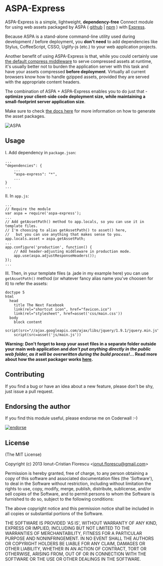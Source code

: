 # ASPA-Express

ASPA-Express is a simple, lightweight, **dependency-free** Connect module for using web assets packaged by ASPA ( [github](https://github.com/icflorescu/aspa) | [npm](https://npmjs.org/package/aspa) ) with [Express](http://expressjs.com/).

Because ASPA is a stand-alone command-line utility used during development / before deployment, you **don't need** to add dependencies like Stylus, CoffeeScript, CSSO, Uglify-js (etc.) to your web application projects.

Another benefit of using ASPA-Express is that, while you could certainly use [the default compress middleware](http://www.senchalabs.org/connect/compress.html) to serve compressed assets at runtime, it's usually better not to burden the application server with this task and have your assets compressed **before deployment**.
Virtually all current browsers know how to handle gzipped assets, provided they are served with the appropriate content headers.

The combination of ASPA + ASPA-Express enables you to do just that - **optimize your client-side code deployment size, while maintaining a small-footprint server application size**.

Make sure to check [the docs here](https://github.com/icflorescu/aspa) for more information on how to generate the asset packages.

![ASPA](https://raw.github.com/icflorescu/aspa/master/aspa.png)

## Usage

I. Add dependency in `package.json`:

	...
	"dependencies": {
		...
		"aspa-express": "*",
		...
	}
	...

II. In `app.js`:

	...
	// Require the module
	var aspa = require('aspa-express');
	...
	// Add getAssetPath() method to app.locals, so you can use it in template files.
	// I'm choosing to alias getAssetPath() to asset() here,
	//   but you can use anything that makes sense to you.
	app.locals.asset = aspa.getAssetPath;
	...
	app.configure('production', function() {
		// Add header-adjusting middleware in production mode.
		app.use(aspa.adjustResponseHeaders());
	});
	...

III. Then, in your template files (a .jade in my example here) you can use `getAssetPath()` method (or whatever fancy alias name you've choosen for it) to refer the assets:

	doctype 5
	html
	  head
	    title The Next Facebook
	    link(rel="shortcut icon", href="favicon.ico")
	    link(rel="stylesheet", href=asset('css/main.css'))
	  body
	    block content
	    script(src="//ajax.googleapis.com/ajax/libs/jquery/1.9.1/jquery.min.js")
	    script(src=asset('js/main.js'))

**Warning:
Don't forget to keep your asset files in a separate folder outside your main web application and _don't put anything directly in the public web folder, as it will be overwritten during the build process!_...
Read more about how the asset packager works [here](https://github.com/icflorescu/aspa).**

## Contributing

If you find a bug or have an idea about a new feature, please don't be shy, just issue a pull request.

## Endorsing the author

If you find this module useful, please endorse me on Coderwall :-)

[![endorse](https://api.coderwall.com/icflorescu/endorsecount.png)](https://coderwall.com/icflorescu)

## License

(The MIT License)

Copyright (c) 2013 Ionut-Cristian Florescu &lt;ionut.florescu@gmail.com&gt;

Permission is hereby granted, free of charge, to any person obtaining a copy of this software and associated documentation files (the 'Software'), to deal in the Software without restriction, including without limitation the rights to use, copy, modify, merge, publish, distribute, sublicense, and/or sell copies of the Software, and to permit persons to whom the Software is furnished to do so, subject to the following conditions:

The above copyright notice and this permission notice shall be included in all copies or substantial portions of the Software.

THE SOFTWARE IS PROVIDED 'AS IS', WITHOUT WARRANTY OF ANY KIND, EXPRESS OR IMPLIED, INCLUDING BUT NOT LIMITED TO THE WARRANTIES OF MERCHANTABILITY, FITNESS FOR A PARTICULAR PURPOSE AND NONINFRINGEMENT. IN NO EVENT SHALL THE AUTHORS OR COPYRIGHT HOLDERS BE LIABLE FOR ANY CLAIM, DAMAGES OR OTHER LIABILITY, WHETHER IN AN ACTION OF CONTRACT, TORT OR OTHERWISE, ARISING FROM, OUT OF OR IN CONNECTION WITH THE SOFTWARE OR THE USE OR OTHER DEALINGS IN THE SOFTWARE.
